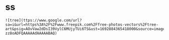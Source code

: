 # ss
    ![tree](ttps://www.google.com/url?sa=i&url=https%3A%2F%2Fwww.freepik.com%2Ffree-photos-vectors%2Ftree-art&psig=AOvVaw2dDsI39VylC6MUjyTUi6TS&ust=1692884365418000&source=images&cd=vfe&opi=89978449&ved=0CBAQjRxqFwoTCNCIg-zz8oADFQAAAAAdAAAAABAQ)
